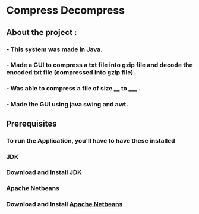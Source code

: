 # Compress Decompress

## About the project :

### - This system was made in Java.
### - Made a GUI to compress a txt file into gzip file and decode the encoded txt file (compressed into gzip file).
### - Was able to compress a file of size __ to ___ .
### - Made the GUI using java swing and awt.

## Prerequisites

### To run the Application, you'll have to have these installed

### JDK
### Download and Install [JDK](https://www.oracle.com/in/java/technologies/downloads/#jdk19-windows)

### Apache Netbeans
### Download and Install [Apache Netbeans](https://netbeans.apache.org/)
